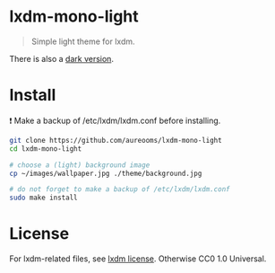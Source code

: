 # lxdm-mono-light

> Simple light theme for lxdm.

There is also a [dark version](https://github.com/aureooms/lxdm-mono-dark).

# Install

:exclamation: Make a backup of /etc/lxdm/lxdm.conf before installing.

```sh
git clone https://github.com/aureooms/lxdm-mono-light
cd lxdm-mono-light

# choose a (light) background image
cp ~/images/wallpaper.jpg ./theme/background.jpg

# do not forget to make a backup of /etc/lxdm/lxdm.conf
sudo make install
```

# License

For lxdm-related files, see [lxdm license](http://sourceforge.net/p/lxdm/code/ci/master/tree/).
Otherwise CC0 1.0 Universal.

